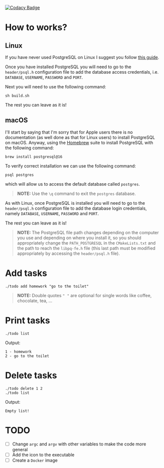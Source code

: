 [![Codacy Badge](https://app.codacy.com/project/badge/Grade/b48b5e6f59c2480ca44b13dc35da8f1e)](https://www.codacy.com/gh/AntonioBerna/todo-app/dashboard?utm_source=github.com&amp;utm_medium=referral&amp;utm_content=AntonioBerna/todo-app&amp;utm_campaign=Badge_Grade)

# How to works?

## Linux
If you have never used PostgreSQL on Linux I suggest you follow [this guide](https://wiki.archlinux.org/title/PostgreSQL).

Once you have installed PostgreSQL you will need to go to the `header/psql.h` configuration file to add the database access credentials, i.e. `DATABASE`, `USERNAME`, `PASSWORD` and `PORT`.

Next you will need to use the following command:

```
sh build.sh
```

The rest you can leave as it is!

## macOS
I'll start by saying that I'm sorry that for Apple users there is no documentation (as well done as that for Linux users) to install PostgreSQL on macOS.
Anyway, using the [Homebrew](https://brew.sh/) suite to install PostgreSQL with the following command:

```
brew install postgresql@16
```

To verify correct installation we can use the following command:

```
psql postgres
```

which will allow us to access the default database called `postgres`.

> **NOTE:** Use the `\q` command to exit the `postgres` database.

As with Linux, once PostgreSQL is installed you will need to go to the `header/psql.h` configuration file to add the database login credentials, namely `DATABASE`, `USERNAME`, `PASSWORD` and `PORT`.

The rest you can leave as it is!

> **NOTE:** The PostgreSQL file path changes depending on the computer you use and depending on where you install it, so you should appropriately change the `PATH_POSTGRESQL` in the `CMakeLists.txt` and the path to reach the `libpq-fe.h` file (this last path must be modified appropriately by accessing the `header/psql.h` file).

# Add tasks

```
./todo add homework "go to the toilet"
```

> **NOTE:** Double quotes `" "` are optional for single words like coffee, chocolate, tea, ...

# Print tasks

```
./todo list
```

Output:

```
1 - homework
2 - go to the toilet
```

# Delete tasks

```
./todo delete 1 2
./todo list
```

Output:

```
Empty list!
```

# TODO

- [ ] Change `argc` and `argv` with other variables to make the code more general
- [ ] Add the icon to the executable
- [ ] Create a `Docker` image

